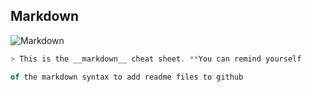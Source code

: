 ## Markdown

![Markdown](https://markdown-here.com/img/icon256.png "markdown logo")

 ```javascript
> This is the __markdown__ cheat sheet. **You can remind yourself  

of the markdown syntax to add readme files to github 
```
